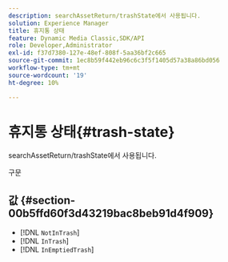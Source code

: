 ```yaml
---
description: searchAssetReturn/trashState에서 사용됩니다.
solution: Experience Manager
title: 휴지통 상태
feature: Dynamic Media Classic,SDK/API
role: Developer,Administrator
exl-id: f37d7380-127e-48ef-808f-5aa36bf2c665
source-git-commit: 1ec8b59f442eb96c6c3f5f1405d57a38a86bd056
workflow-type: tm+mt
source-wordcount: '19'
ht-degree: 10%

---
```


# 휴지통 상태{#trash-state}

searchAssetReturn/trashState에서 사용됩니다.

구문

## 값 {#section-00b5ffd60f3d43219bac8beb91d4f909}

* [!DNL `NotInTrash`]
* [!DNL `InTrash`]
* [!DNL `InEmptiedTrash`]
